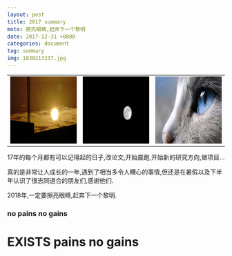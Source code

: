 ```yaml
---
layout: post
title: 2017 summary
moto: 擦亮眼睛,赶奔下一个黎明
date: 2017-12-31 +0800
categories: document
tag: summary
img: 1830213237.jpg
---
```


<table border="0" align="center">
<tr>
<td align="center">
<img src="/assets/17summary/sunRise.jpg" width="250" height="156"/>
</td>
<td align="center">
<img src="/assets/17summary/moon.jpg" width="250" height="156"/>
</td>
<td align="center">
<img src="/assets/17summary/eye.jpg" width="250" height="156"/>
</td>
</tr>
</table>

17年的每个月都有可以记得起的日子,改论文,开始晨跑,开始新的研究方向,做项目...

真的是非常让人成长的一年,遇到了相当多令人糟心的事情,但还是在暑假以及下半年认识了很志同道合的朋友们,感谢他们.

2018年,一定要擦亮眼睛,赶奔下一个黎明.

### no pains no gains

# **EXISTS** pains no gains

